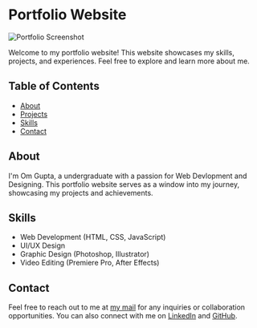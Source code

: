 # Portfolio Website

![Portfolio Screenshot](screenshot.png)

Welcome to my portfolio website! This website showcases my skills, projects, and experiences. Feel free to explore and learn more about me.

## Table of Contents

- [About](#about)
- [Projects](#projects)
- [Skills](#skills)
- [Contact](#contact)

## About

I'm Om Gupta, a undergraduate with a passion for Web Devlopment and Designing. This portfolio website serves as a window into my journey, showcasing my projects and achievements.

## Skills

- Web Development (HTML, CSS, JavaScript)
- UI/UX Design
- Graphic Design (Photoshop, Illustrator)
- Video Editing (Premiere Pro, After Effects)

## Contact

Feel free to reach out to me at [my mail](mailto:om.gupta@iitgn.ac.in) for any inquiries or collaboration opportunities. You can also connect with me on [LinkedIn](https://www.linkedin.com/in/hi-omgupta) and [GitHub](https://github.com/hiomgupta).

<!-- ## License

This project is licensed under the [MIT License](LICENSE). -->

